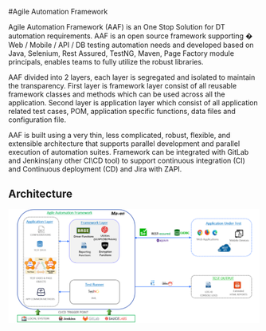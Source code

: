 #Agile Automation Framework

Agile Automation Framework (AAF) is an One Stop Solution for DT automation requirements. AAF is an open source framework supporting � Web / Mobile / API / DB testing automation needs and developed based on Java, Selenium, Rest Assured, TestNG, Maven, Page Factory module principals, enables teams to fully utilize the robust libraries. 

AAF divided into 2 layers, each layer is segregated and isolated to maintain the transparency. First layer is framework layer consist of all reusable framework classes and methods which can be used across all	the application.
Second layer is application layer which consist of all application related test cases, POM, application specific functions, data files and configuration file. 

AAF is built using a very thin, less complicated, robust, flexible, and extensible architecture that supports parallel development and parallel execution of automation suites. Framework can be integrated with GitLab and Jenkins(any other CI\CD tool) to support continuous integration (CI) and Continuous deployment (CD) and Jira with ZAPI. 

## <a></a>Architecture
![Testing Flow](doc/AAF_Arch.png)